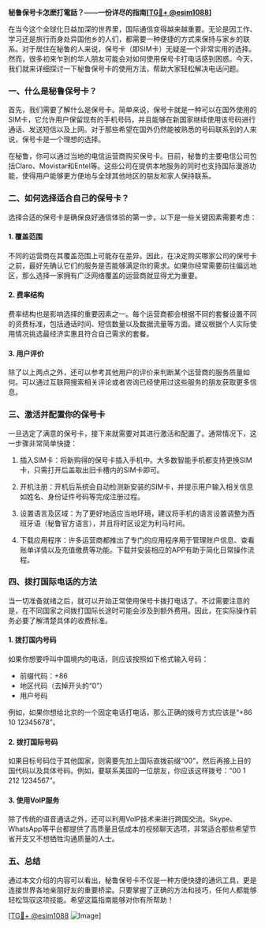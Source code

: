 **秘鲁保号卡怎麽打電話？——一份详尽的指南[[TG💪+ @esim1088](https://t.me/s/esim1088)]**

在当今这个全球化日益加深的世界里，国际通信变得越来越重要。无论是因工作、学习还是旅行而身处异国他乡的人们，都需要一种便捷的方式来保持与家乡的联系。对于居住在秘鲁的人来说，保号卡（即SIM卡）无疑是一个非常实用的选择。然而，很多初来乍到的华人朋友可能会对如何使用保号卡打电话感到困惑。今天，我们就来详细探讨一下秘鲁保号卡的使用方法，帮助大家轻松解决电话问题。

### 一、什么是秘鲁保号卡？

首先，我们需要了解什么是保号卡。简单来说，保号卡就是一种可以在国外使用的SIM卡，它允许用户保留现有的手机号码，并且能够在新国家继续使用该号码进行通话、发送短信以及上网。对于那些希望在国外仍然能被熟悉的号码联系到的人来说，保号卡是一个理想的选择。

在秘鲁，你可以通过当地的电信运营商购买保号卡。目前，秘鲁的主要电信公司包括Claro、Movistar和Entel等。这些公司在提供本地服务的同时也支持国际漫游功能，使得用户能够更方便地与全球其他地区的朋友和家人保持联系。

### 二、如何选择适合自己的保号卡？

选择合适的保号卡是确保良好通信体验的第一步。以下是一些关键因素需要考虑：

#### 1. 覆盖范围
不同的运营商在其覆盖范围上可能存在差异。因此，在决定购买哪家公司的保号卡之前，最好先确认它们的服务是否能够满足你的需求。如果你经常需要前往偏远地区，那么选择一家拥有广泛网络覆盖的运营商就显得尤为重要。

#### 2. 费率结构
费率结构也是影响选择的重要因素之一。每个运营商都会根据不同的套餐设置不同的资费标准，包括通话时间、短信数量以及数据流量等方面。建议根据个人实际使用情况挑选最经济实惠且符合自己需求的套餐。

#### 3. 用户评价
除了以上两点之外，还可以参考其他用户的评价来判断某个运营商的服务质量如何。可以通过互联网搜索相关评论或者咨询已经使用过这些服务的朋友获取更多信息。

### 三、激活并配置你的保号卡

一旦选定了满意的保号卡，接下来就需要对其进行激活和配置了。通常情况下，这一步骤非常简单快捷：

1. 插入SIM卡：将新购得的保号卡插入手机中。大多数智能手机都支持更换SIM卡，只需打开后盖取出旧卡槽内的SIM卡即可。
   
2. 开机注册：开机后系统会自动检测新安装的SIM卡，并提示用户输入相关信息如姓名、身份证件号码等完成注册过程。

3. 设置语言及区域：为了更好地适应当地环境，建议将手机的语言设置调整为西班牙语（秘鲁官方语言），并且将时区设定为利马时间。

4. 下载应用程序：许多运营商都推出了专门的应用程序用于管理账户信息、查看账单详情以及充值缴费等功能。下载并安装相应的APP有助于简化日常操作流程。

### 四、拨打国际电话的方法

当一切准备就绪之后，就可以开始正常使用保号卡拨打电话了。不过需要注意的是，在不同国家之间拨打国际长途时可能会涉及到额外费用。因此，在实际操作前务必要了解清楚具体的收费标准。

#### 1. 拨打国内号码
如果你想要呼叫中国境内的电话，则应该按照如下格式输入号码：
   - 前缀代码：+86
   - 地区代码（去掉开头的“0”）
   - 用户号码

例如，如果你想给北京的一个固定电话打电话，那么正确的拨号方式应该是“+86 10 12345678”。

#### 2. 拨打国际号码
如果目标号码位于其他国家，则需要先加上国际直拨前缀“00”，然后再接上目的国代码以及具体号码。例如，要联系美国的一位朋友，你应该这样拨号：“00 1 212 1234567”。

#### 3. 使用VoIP服务
除了传统的语音通话之外，还可以利用VoIP技术来进行跨国交流。Skype、WhatsApp等平台都提供了高质量且低成本的视频聊天选项，非常适合那些希望节省开支又不想牺牲沟通质量的人士。

### 五、总结

通过本文介绍的内容可以看出，秘鲁保号卡不仅是一种方便快捷的通讯工具，更是连接世界各地亲朋好友的重要桥梁。只要掌握了正确的方法和技巧，任何人都能够轻松驾驭这项技能。希望这篇指南能够对你有所帮助！

[[TG💪+ @esim1088](https://t.me/s/esim1088) ![Image](https://i.postimg.cc/4NQfJmqS/Snipaste-2025-05-13-00-14-12.png)]